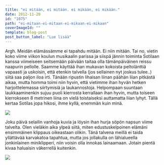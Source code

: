```yaml
---
title: "ei mitään, ei mitään. ei mikään, ei mikään."
date: 2012-11-20
id: "1075"
path: "ei-mitaan-ei-mitaan-ei-mikaan-ei-mikaan"
coverImageId: ""
template: blog-post
post_button_label: "Lue lisää"
---
```


Argh. Meidän elämässämme ei tapahdu mitään. Ei niin mitään. Tai no, vietin koko viime viikon koulun musikaalin parissa ja siispä jännin toiminta Sotilaan kanssa viimeiseen seitsemään päivään taitaa olla tämänpäiväinen reissu naapurin pellolle. Saamme käyttää ihan mukavan kokoista peltolänttiä vapaasti ja uskoisin, että etenkin talvella (jos sellainen nyt joskus tulee..) siitä saa paljon iloa irti. Tänään ripustin lihaisan liinan päähän liian pitkästä aikaa, mutta homma toimi niin hyvin, että vietimme ihan hyvän hetken harjoittelemassa siirtymisiä ja laukannostoja. Helpompaan suuntaan laukkaaminenkin sujuu puoli kierrosta kerrallaan ihan hyvin, mutta toiseen kierrokseen 8 metrinen liina on vielä toistaiseksi auttamatta liian lyhyt. Tällä kertaa Sotilas jopa hikosi, ihme kyllä, enemmän kuin minä.

[![](/images/IMG_2985.jpg)](http://3.bp.blogspot.com/-iv0nyejxLuQ/UKuGyTHywCI/AAAAAAAACK0/1_MYrWDDXjI/s1600/IMG_2985.jpg)

Joku päivä selailin vanhoja kuvia ja löysin ihan hurja söpön napsun viime talvelta. Olen vieläkin aika ylpeä siitä, miten edustuskelpoinen elämäni ensimmäinen klippaus oikeastaan olikin. Tänä talvena meillä ei taida yllättävää karvakatoa tapahtua, mutta jos jollakulla on lähialueella jonkinlainen miniklipperi, niin voisin olla innokas lainaamaan. Jotain pientä kivaa haluaisin väkerrellä kuitenkin.

[![](/images/ak.jpg)](http://1.bp.blogspot.com/-Lbo9Jcx-XVg/UKuKIZ51HMI/AAAAAAAACMU/g8oL5Wlst0Q/s1600/ak.jpg)
